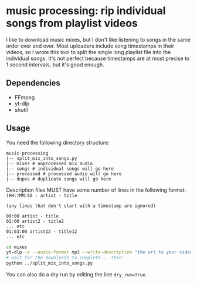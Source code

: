 # music processing: rip individual songs from playlist videos

I like to download music mixes, but I don't like listening to songs in the same order over and over. Most uploaders include song timestamps in their videos, so I wrote this tool to split the single long playlist file into the individual songs. It's not perfect because timestamps are at most precise to 1 second intervals, but it's good enough.

## Dependencies

- FFmpeg
- yt-dlp
- shutil

## Usage

You need the following directory structure: 

```
music-processing
|-- split_mix_into_songs.py
|-- mixes # unprocessed mix audio
|-- songs # individual songs will go here
|-- processed # processed audio will go here
|-- dupes # duplicate songs will go here
```

Description files MUST have some number of lines in the following format: `(HH:)MM:SS - artist - title`

```
(any lines that don't start with a timestamp are ignored)

00:00 artist - title
02:00 artist2 - title2
... etc
01:03:00 artist12 - title12
... etc
```

```sh
cd mixes
yt-dlp -x --audio-format mp3 --write-description "the url to your video and/or playlist"
# wait for the downloads to complete... then:
python ../split_mix_into_songs.py
```

You can also do a dry run by editing the line `dry_run=True`.
